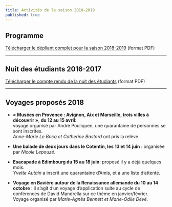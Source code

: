 ```yaml
---
title: Activités de la saison 2018-2019
published: true
---
```



## Programme

[Télécharger le dépliant complet pour la saison 2018-2019](/fichiers/brochure-2017-2018.pdf) (format PDF)


 --- 




## Nuit des étudiants 2016-2017

[Télécharger le compte rendu de la nuit des étudiants](/fichiers/161128-nuit-des-etudiants-au-musee.pdf) (format PDF)

---

## Voyages proposés 2018  

- **« Musées en Provence : Avignon, Aix et Marseille, trois villes à découvrir »**, **du 12 au 15 avril**:   
voyage organisé par André Pouliquen, une quarantaine de personnes se sont inscrites.    
_Anne-Marie Le Bocq et Catherine Bastard_ ont pris la relève .  

- **Une balade de deux jours dans le Cotentin, les 13 et 14 juin** : organisée par _Nicole Lepouzé_.  


- **Esacapade à Edimbourg du 15 au 18 juin**: proposé il y a déjà quelques mois.  
_Yvette Autain_ a inscrit une quarantaine d’Amis, et a une liste d’attente.  

- **Voyage en Bavière autour de la Renaissance allemande du 10 au 14 octobre** : il s’agit d’un
voyage d’application suite au cycle de conférences de David Mandrella sur ce thème en
janvier/février.  
Voyage organisé par _Marie-Agnès Bennett et Marie-Odile Dévé._
